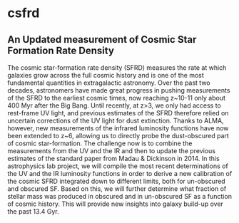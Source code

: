 # csfrd
## An Updated measurement of Cosmic Star Formation Rate Density

The cosmic star-formation rate density (SFRD) measures the rate at which galaxies grow across the full cosmic history and is one of the most fundamental quantities in extragalactic astronomy. Over the past two decades, astronomers have made great progress in pushing measurements of the SFRD to the earliest cosmic times, now reaching z\~10-11 only about 400 Myr after the Big Bang. Until recently, at z>3, we only had access to rest-frame UV light, and previous estimates of the SFRD therefore relied on uncertain corrections of the UV light for dust extinction. Thanks to ALMA, however, new measurements of the infrared luminosity functions have now been extended to z~6, allowing us to directly probe the dust-obscured part of cosmic star-formation. The challenge now is to combine the measurements from the UV and the IR and then to update the previous estimates of the standard paper from Madau & Dickinson in 2014. In this astrophysics lab project, we will compile the most recent determinations of the UV and the IR luminosity functions in order to derive a new calibration of the cosmic SFRD integrated down to different limits, both for un-obscured and obscured SF. Based on this, we will further determine what fraction of stellar mass was produced in obscured and in un-obscured SF as a function of cosmic history. This will provide new insights into galaxy build-up over the past 13.4 Gyr.
